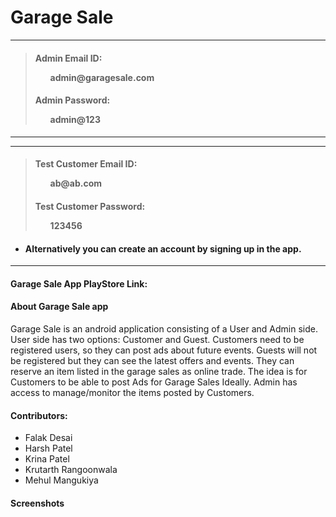 # Garage Sale

______________________
> <h4> Admin Email ID:  <ul>admin@garagesale.com</ul> </h4>
> <h4> Admin Password:  <ul>admin@123</ul> </h4>
______________________


______________________
> <h4> Test Customer Email ID: <ul>ab@ab.com</ul> </h4>
> <h4> Test Customer Password: <ul>123456</ul> </h4>
- <h4>Alternatively you can create an account by signing up in the app.</h4>
______________________


<h4>Garage Sale App PlayStore Link: </h4>

<h4>About Garage Sale app</h4>
Garage Sale is an android application consisting of a User and Admin side. User side has two options: Customer and Guest.
 Customers need to be registered users, so they can post ads about future events. Guests will not be registered but they can see the latest offers and events.
 They can reserve an item listed in the garage sales as online trade. The idea is for Customers to be able to post Ads for Garage Sales Ideally.
 Admin has access to manage/monitor the items posted by Customers.

<h4>Contributors:</h4>

* Falak Desai
* Harsh Patel
* Krina Patel
* Krutarth Rangoonwala
* Mehul Mangukiya

<h4>Screenshots</h4>
